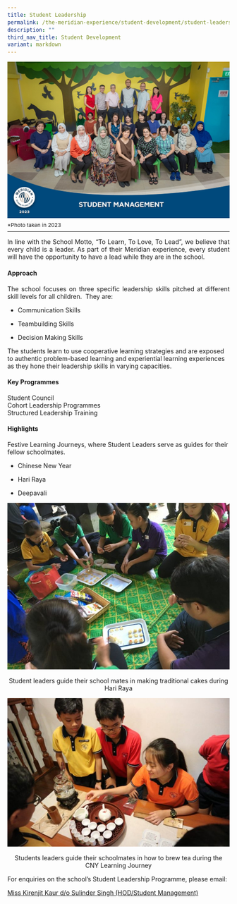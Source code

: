 ```yaml
---
title: Student Leadership
permalink: /the-meridian-experience/student-development/student-leadership/
description: ""
third_nav_title: Student Development
variant: markdown
---
```

<img src="/images/Our%20Staff/2023%20Dept%20Photos/Student_Management__Formal_min.jpg" style="width:530px;height:355px;float:center">
<p style="line-height:0.1em; font-size: 12px;">*Photo taken in 2023</p>
<hr>

<p align="justify">In line with the School Motto, “To Learn, To Love, To Lead”, we believe that every child is a leader. As part of their Meridian experience, every student will have the opportunity to have a lead while they are in the school.</p>

#### Approach

<p align="justify">The school focuses on three specific leadership skills pitched at different skill levels for all children.&nbsp; They are:

*   Communication Skills  
    
*   Teambuilding Skills  
    
*   Decision Making Skills  
    

The students learn to use cooperative learning strategies and are exposed to authentic problem-based learning and experiential learning experiences as they hone their leadership skills in varying capacities.</p>

#### Key Programmes
Student Council<br>
Cohort Leadership Programmes<br>
Structured Leadership Training<br>

#### Highlights
Festive Learning Journeys, where Student Leaders serve as guides for their fellow schoolmates.

*   Chinese New Year  
    
*   Hari Raya  
    
*   Deepavali

![](/images/CCE/NE/SL-1-720x540.jpg)
<p align="center">Student leaders guide their school mates in making traditional cakes during Hari Raya</p>

![](/images/CCE/NE/SL-2-720x481.jpg)
<p align="center">Students leaders guide their schoolmates in how to brew tea during the CNY Learning Journey</p>

<p>For enquiries on the school’s Student Leadership Programme, please email:</p>
<a href="mailto:kirenjit_kaur_sulinder_singh@moe.edu.sg">Miss Kirenjit Kaur d/o Sulinder Singh (HOD/Student Management)</a>